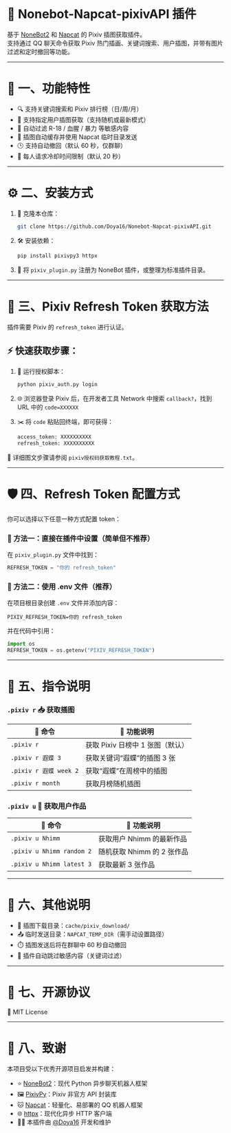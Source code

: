 # 🎨 Nonebot-Napcat-pixivAPI 插件

基于 [NoneBot2](https://v2.nonebot.dev/) 和 [Napcat](https://github.com/NapNeko/NapCatQQ) 的 Pixiv 插图获取插件。  
支持通过 QQ 聊天命令获取 Pixiv 热门插画、关键词搜索、用户插图，并带有图片过滤和定时撤回等功能。

---

# 🧩 一、功能特性

- 🔍 支持关键词搜索和 Pixiv 排行榜（日/周/月）
- 👤 支持指定用户插图获取（支持随机或最新模式）
- 🚫 自动过滤 R-18 / 血腥 / 暴力 等敏感内容
- 💾 插图自动缓存并使用 Napcat 临时目录发送
- 🕒 支持自动撤回（默认 60 秒，仅群聊）
- 🧊 每人请求冷却时间限制（默认 20 秒）

---

# ⚙️ 二、安装方式

1. 🧬 克隆本仓库：

   ```bash
   git clone https://github.com/Doya16/Nonebot-Napcat-pixivAPI.git
   ```

2. 🛠️ 安装依赖：

   ```bash
   pip install pixivpy3 httpx
   ```

3. 📂 将 `pixiv_plugin.py` 注册为 NoneBot 插件，或整理为标准插件目录。

---

# 🔐 三、Pixiv Refresh Token 获取方法

插件需要 Pixiv 的 `refresh_token` 进行认证。

## ⚡ 快速获取步骤：

1. 🚀 运行授权脚本：

   ```bash
   python pixiv_auth.py login
   ```

2. 🌐 浏览器登录 Pixiv 后，在开发者工具 Network 中搜索 `callback?`，找到 URL 中的 `code=XXXXXX`

3. ✂️ 将 `code` 粘贴回终端，即可获得：

   ```bash
   access_token: XXXXXXXXXX
   refresh_token: XXXXXXXXXX
   ```

📘 详细图文步骤请参阅 `pixiv授权码获取教程.txt`。

---

# 🛡️ 四、Refresh Token 配置方式

你可以选择以下任意一种方式配置 token：

### 📝 方法一：直接在插件中设置（简单但不推荐）

在 `pixiv_plugin.py` 文件中找到：

```python
REFRESH_TOKEN = "你的 refresh_token"
```

### 📁 方法二：使用 .env 文件（推荐）

在项目根目录创建 `.env` 文件并添加内容：

```env
PIXIV_REFRESH_TOKEN=你的 refresh_token
```

并在代码中引用：

```python
import os
REFRESH_TOKEN = os.getenv("PIXIV_REFRESH_TOKEN")
```

---

# 💬 五、指令说明

### `.pixiv r` 📥 获取插图

| 🧾 命令 | 🧠 功能说明 |
|--------|------------|
| `.pixiv r` | 获取 Pixiv 日榜中 1 张图（默认） |
| `.pixiv r 遐蝶 3` | 获取关键词“遐蝶”的插图 3 张 |
| `.pixiv r 遐蝶 week 2` | 获取“遐蝶”在周榜中的插图 |
| `.pixiv r month` | 获取月榜随机插图 |

### `.pixiv u` 👤 获取用户作品

| 🧾 命令 | 🧠 功能说明 |
|--------|------------|
| `.pixiv u Nhimm` | 获取用户 Nhimm 的最新作品 |
| `.pixiv u Nhimm random 2` | 随机获取 Nhimm 的 2 张作品 |
| `.pixiv u Nhimm latest 3` | 获取最新 3 张作品 |

---

# 📌 六、其他说明

- 📁 插图下载目录：`cache/pixiv_download/`
- 📤 临时发送目录：`NAPCAT_TEMP_DIR`（需手动设置路径）
- ⏱️ 插图发送后将在群聊中 60 秒自动撤回
- 🧽 插件自动跳过敏感内容（关键词过滤）

---

# 🪪 七、开源协议

📝 MIT License

---

# 🙏 八、致谢

本项目受以下优秀开源项目启发并构建：

- ⭐ [NoneBot2](https://github.com/nonebot/nonebot2)：现代 Python 异步聊天机器人框架  
- 🖼️ [PixivPy](https://github.com/upbit/pixivpy)：Pixiv 非官方 API 封装库  
- 🐱 [Napcat](https://github.com/NapNeko/NapCatQQ)：轻量化、易部署的 QQ 机器人框架  
- 🌐 [httpx](https://www.python-httpx.org/)：现代化异步 HTTP 客户端  
- 👨‍💻 本插件由 [@Doya16](https://github.com/Doya16) 开发和维护
